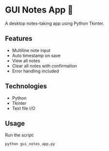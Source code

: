 # GUI Notes App 📝

A desktop notes-taking app using Python Tkinter.

## Features
- Multiline note input
- Auto timestamp on save
- View all notes
- Clear all notes with confirmation
- Error handling included

## Technologies
- Python
- Tkinter
- Text file I/O

## Usage
Run the script:
```bash
python gui_notes_app.py
